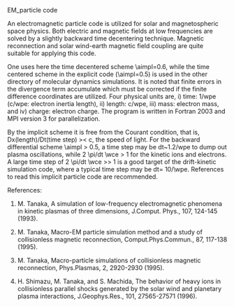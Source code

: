 EM_particle code

An electromagnetic particle code is utilized for solar and 
magnetospheric space physics. Both electric and magnetic fields 
at low frequencies are solved by a slightly backward time 
decentering technique. 
Magnetic reconnection and solar wind-earth magnetic field coupling 
are quite suitable for applying this code.

One uses here the time decentered scheme \aimpl=0.6, while the time centered 
scheme in the explicit code (\aimpl=0.5) is used in the other directory of 
molecular dynamics simulations. 
It is noted that finite errors in the divergence term accumulate 
which must be corrected if the finite difference coordinates 
are utilized. 
Four physical units are, i) time: 1/wpe (c/wpe: 
electron inertia length), ii) length: c/wpe, iii) mass: electron mass, 
and iv) charge: electron charge. 
The program is written in Fortran 2003 and MPI version 3 for parallelization.

By the implicit scheme it is free from the Courant condition, that is, 
Dx(length)/Dt(time step) >< c, the speed of light. 
For the backward differential scheme \aimpl > 0.5, a time step may be 
dt~1.2/wpe to dump out plasma oscillations, while 2 \pi/dt \wce > 1 for 
the kinetic ions and electrons. 
A large time step of 2 \pi/dt \wce >> 1 is a good target of the 
drift-kinetic simulation code, where a typical time step may be 
dt= 10/\wpe. References to read this implicit particle code are recommended.

References:

1. M. Tanaka, A simulation of low-frequency electromagnetic phenomena in kinetic plasmas of three dimensions, J.Comput. Phys., 107, 124-145 (1993).

2. M. Tanaka, Macro-EM particle simulation method and a study of collisionless magnetic reconnection, Comput.Phys.Commun., 87, 117-138 (1995).

3. M. Tanaka, Macro-particle simulations of collisionless magnetic reconnection, Phys.Plasmas, 2, 2920-2930 (1995).
 
4. H. Shimazu, M. Tanaka, and S. Machida, The behavior of heavy ions in collisionless parallel shocks generated by the solar wind and planetary plasma interactions, J.Geophys.Res., 101, 27565-27571 (1996).

